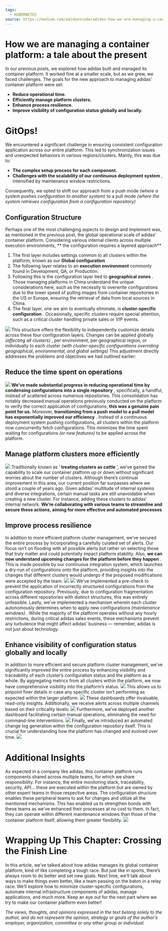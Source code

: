 ```yaml
---
tags:
  - KUBERNETES
source: https://medium.com/adidoescode/adidas-how-we-are-managing-a-container-platform-2-3-ce551abab337
---
```





# How we are managing a container platform: a tale about the present

In our previous posts, we explored how adidas built and managed its container platform. It worked fine at a smaller scale, but as we grew, we faced challenges. The goals for the new approach to managing adidas’ container platform were set:
-  **Reduce operational time.** 
-  **Efficiently manage platform clusters.** 
-  **Enhance process resilience.** 
-  **Improve visibility of configuration status globally and locally.** 



# GitOps!

We encountered a significant challenge in ensuring consistent configuration application across our entire platform. This led to synchronization issues and unexpected behaviors in various regions/clusters. Mainly, this was due to:
-  **The complex setup process for each component.** 
-  **Challenges with the scalability of our continuous deployment system** , intensified by maintenance window restrictions.

Consequently, we opted to shift our approach from a push mode  *(where a system pushes configuration to another system)*  to a pull mode  *(where the system retrieves configuration from a configuration repository)* 


## Configuration Structure

Perhaps one of the most challenging aspects to design and implement was, as mentioned in the previous post, the global operational scale of adidas’ container platform. Considering various internal clients across multiple execution environments, ** the configuration requires a layered approach** 
1.  The first layer includes settings common to all clusters within the platform, known as our  **Global configuration** 
2.  The following layer relates to an  **execution environment**  commonly found in Development, QA, or Production.
3.  Following this is the configuration layer tied to  **geographical zones** . Those managing platforms in China understand the unique considerations here, such as the necessity to overwrite configurations due to the lower speed of pulling images from container repositories in the US or Europe, ensuring the retrieval of data from local sources in China.
4.  The final layer, one we aim to eventually eliminate, is  **cluster-specific configuration** . Occasionally, specific clusters require special attention, such as a critical cluster handling private sales or VIP events.

![](https://miro.medium.com/v2/resize:fit:1000/1*qqvJq-OLUZltL2Kl-KK0pg.png) 
This structure offers the flexibility to independently customize details across these four configuration layers. Changes can be applied globally  *(affecting all clusters)* , per environment, per geographical region, or individually to each cluster  *(with cluster-specific configurations overriding geographical, environmental, and global settings)* 
This adjustment directly addresses the problems and objectives we had outlined earlier:


## Reduce the time spent on operations

![](https://miro.medium.com/v2/resize:fit:700/1*8DqCduiYg-m5JRT9ywOdKg.png) 
 **We’ve made substantial progress in reducing operational time by condensing configurations into a single repository** , specifically, a handful, instead of scattered across numerous repositories.
This consolidation has notably decreased manual operations previously conducted on the platform to verify the correct application of configurations;  **this was a genuine pain point for us.** 
Moreover,  **transitioning from a push model to a pull model has exponentially improved our efficiency** . Instead of a continuous deployment system pushing configurations, all clusters within the platform now concurrently fetch configurations. This minimizes the time spent waiting for configurations  *(or new features)*  to be applied across the platform.


##  **Manage platform clusters more efficiently** 

![](https://miro.medium.com/v2/resize:fit:700/1*vPCdZ5Izgj0HyrdAYN3fEA.png) 
Traditionally known as ‘ **treating clusters as cattle** ’, we’ve gained the capability to scale our container platform up or down without significant worries about the number of clusters. Although there’s continual improvement in this area, our current position far surpasses where we stood a couple of years ago.
Given adidas’ multitude of internal systems and diverse integrations, certain manual tasks are still unavoidable when creating a new cluster. For instance, adding these clusters to adidas’ internal network.  **We’re collaborating with various teams to streamline and secure these actions, aiming for more effective and automated processes** 


## Improve process resilience

In addition to more efficient platform cluster management, we’ve secured the entire process by incorporating a carefully curated set of alerts. Our focus isn’t on flooding with all possible alerts but rather on selecting those that truly matter and could potentially impact platform stability.
Also,  **we can now understand upcoming changes for the platform before they happen** . This is made possible by our continuous integration system, which launches a dry-run of configurations onto the platform, providing insights into the changes that different clusters would undergo if the proposed modifications were accepted by the team.
![](https://miro.medium.com/v2/resize:fit:700/1*e-d0CH-Tvc6AKquDTL1L0A.png) 
![](https://miro.medium.com/v2/resize:fit:485/1*kag7LlnNtuLEyOnlKeokEQ.png) 
We’ve implemented a pre-check to prevent the application of incorrectly structured configurations from the configuration repository. Previously, due to configuration fragmentation across different repositories with distinct structures, this was entirely unfeasible.
Lastly, we’ve implemented a mechanism wherein each cluster autonomously determines when to apply new configurations  *(maintenance windows)* . While the majority of the platform operates without any hourly restrictions, during critical adidas sales events, these mechanisms prevent any turbulence that might affect adidas’ business — remember, adidas is not just about technology.


## Enhance visibility of configuration status globally and locally

In addition to more efficient and secure platform cluster management, we’ve significantly improved the entire process by enhancing visibility and traceability of each cluster’s configuration status and the platform as a whole.
By aggregating metrics from all clusters within the platform, we now have comprehensive visibility into the platform’s status.
![](https://miro.medium.com/v2/resize:fit:1000/1*wPVi0jjip81cyW67Jyc1jg.png) 
This allows us to pinpoint finer details in case any specific cluster isn’t performing as expected within the larger platform.
![](https://miro.medium.com/v2/resize:fit:1000/1*gMjIUFwHn-PoDWNylBEu0g.png) 
These dashboards offer invaluable, read-only insights. Additionally, we receive alerts across multiple channels based on their criticality levels:
![](https://miro.medium.com/v2/resize:fit:700/1*T6cGvrLiwPJsmGdjXLdWXw.png) 
Furthermore, we’ve deployed another dashboard facilitating certain manual operations, eliminating the need for command-line interventions.
![](https://miro.medium.com/v2/resize:fit:1000/1*pW9L3jBYf-54S1b5CvW7cQ.png) 
Finally, we’ve introduced an automated change log generation within the configuration repository itself. This is crucial for understanding how the platform has changed and evolved over time.
![](https://miro.medium.com/v2/resize:fit:700/1*vyGcK9-Hv06dN1ZjgNAKrA.png) 


# Additional Insights

As expected in a company like adidas, this container platform runs components shared across multiple teams, for which we share responsibility. For instance, the entire monitoring stack, traceability, security, API… these are executed within the platform but are owned by other expert teams in those respective areas.
The configuration structure enables these peripheral teams to ask for changes and utilize all the mentioned mechanisms. This has enabled us to strengthen bonds with these teams as we’ve enhanced their processes at no cost to them. In fact, they can operate within different maintenance windows than those of the container platform itself, allowing them greater flexibility.
![](https://miro.medium.com/v2/resize:fit:700/1*ShIhPwV9oXPFqzstN8tLtw.png) 


# Wrapping Up This Chapter: Crossing the Finish Line

In this article, we’ve talked about how adidas manages its global container platform, kind of like completing a tough race. But just like in sports, there’s always room to do better and set new goals.
Next time, we’ll talk about ways to make things even better, like a team passing on the baton in a relay race. We’ll explore how to minimize cluster-specific configurations, automate internal infrastructure components of adidas, manage applications, and much more.
Keep an eye out for the next part where we try to make our container platform even better!
> 
 *The views, thoughts, and opinions expressed in the text belong solely to the author, and do not represent the opinion, strategy or goals of the author’s employer, organization, committee or any other group or individual.* 
